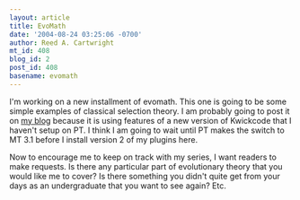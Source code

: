 ```yaml
---
layout: article
title: EvoMath
date: '2004-08-24 03:25:06 -0700'
author: Reed A. Cartwright
mt_id: 408
blog_id: 2
post_id: 408
basename: evomath
---
```

I'm working on a new installment of evomath.  This one is going to be some simple  examples of classical selection theory.  I am probably going to post it on [my blog](http://www.dererumnatura.us) because it is using features of a new version of Kwickcode that I haven't setup on PT.  I think I am going to wait until PT makes the switch to MT 3.1 before I install version 2 of my plugins here.

Now to encourage me to keep on track with my series, I want readers to make requests.  Is there any particular part of evolutionary theory that you would like me to cover?  Is there something you didn't quite get from your days as an undergraduate that you want to see again?  Etc.
